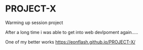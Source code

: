 # PROJECT-X
Warming up session project

After a long time i was able to get into web devlpoment again.....

One of my better works https://eonflash.github.io/PROJECT-X/
